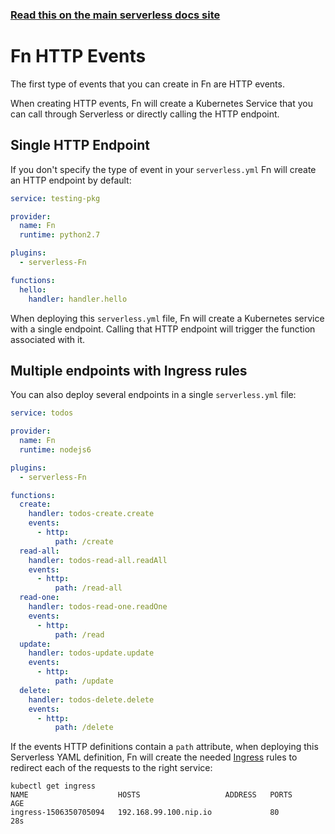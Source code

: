<!--
title: Serverless Framework - Fn Events - HTTP Events
menuText: HTTP Events
menuOrder: 1
description: HTTP Events in Fn
layout: Doc
-->

<!-- DOCS-SITE-LINK:START automatically generated  -->
### [Read this on the main serverless docs site](https://www.serverless.com/framework/docs/providers/fn/events/http)
<!-- DOCS-SITE-LINK:END -->

# Fn HTTP Events

The first type of events that you can create in Fn are HTTP events.

When creating HTTP events, Fn will create a Kubernetes Service that you can call through Serverless or directly calling the HTTP endpoint.

## Single HTTP Endpoint

If you don't specify the type of event in your `serverless.yml` Fn will create an HTTP endpoint by default:

```yml
service: testing-pkg

provider:
  name: Fn
  runtime: python2.7

plugins:
  - serverless-Fn

functions:
  hello:
    handler: handler.hello
```

When deploying this `serverless.yml` file, Fn will create a Kubernetes service with a single endpoint. Calling that HTTP endpoint will trigger the function associated with it.

## Multiple endpoints with Ingress rules

You can also deploy several endpoints in a single `serverless.yml` file:

```yml
service: todos

provider:
  name: Fn
  runtime: nodejs6

plugins:
  - serverless-Fn

functions:
  create:
    handler: todos-create.create
    events:
      - http:
          path: /create
  read-all:
    handler: todos-read-all.readAll
    events:
      - http:
          path: /read-all
  read-one:
    handler: todos-read-one.readOne
    events:
      - http:
          path: /read
  update:
    handler: todos-update.update
    events:
      - http:
          path: /update
  delete:
    handler: todos-delete.delete
    events:
      - http:
          path: /delete

```

If the events HTTP definitions contain a `path` attribute, when deploying this Serverless YAML definition, Fn will create the needed [Ingress](https://kubernetes.io/docs/concepts/services-networking/ingress/) rules to redirect each of the requests to the right service:

```
kubectl get ingress
NAME                    HOSTS                   ADDRESS   PORTS     AGE
ingress-1506350705094   192.168.99.100.nip.io             80        28s
```